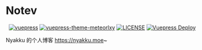 # Notev

<p align="center">
   <a href="https://github.com/vuejs/vuepress" target="_blank"><img alt="vuepress" src="https://img.shields.io/badge/Vuepress-build-1aad19?style=flat-square&logo=vue.js"></a>
   <a href="https://github.com/meteorlxy/vuepress-theme-meteorlxy/" target="_blank"><img alt="vuepress-theme-meteorlxy" src="https://img.shields.io/badge/meteorlxy-theme-26a2ff?style=flat-square&logo=vue.js"></a>
   <a href="LICENSE"><img alt="LICENSE" src="https://img.shields.io/badge/License-CC--BY--NC--SA%204.0-yellow?style=flat-square"></a>
   <a href="https://github.com/SigureMo/notev/actions?query=workflow%3A%22Vuepress+Deploy%22" target="_blank"><img alt="Vuepress Deploy" src="https://github.com/SigureMo/notev/workflows/VuePress%20Deploy/badge.svg"></img></a>
</p>

Nyakku 的个人博客 <https://nyakku.moe>~
